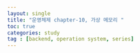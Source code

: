 ```yaml
---
layout: single
title: "운영체제 chapter-10, 가상 메모리 "
toc: true
categories: study
tag : [backend, operation system, series]
---
```


